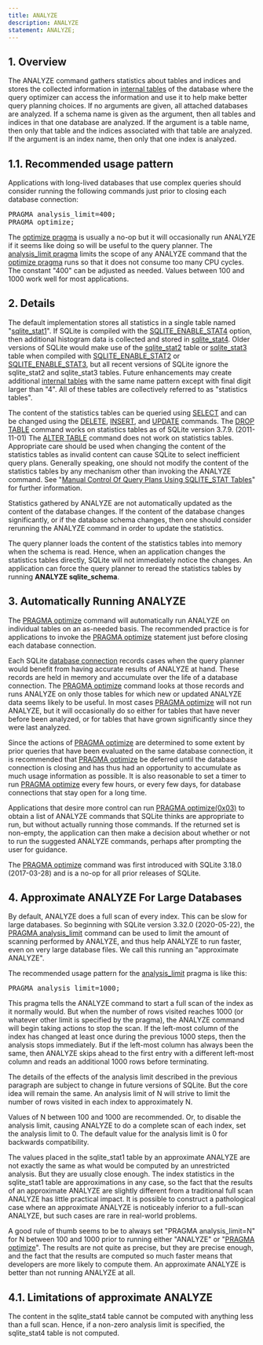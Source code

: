 ```yaml
---
title: ANALYZE
description: ANALYZE
statement: ANALYZE;
---
```







<h2 id="overview"><span>1. </span>Overview</h2>

<!-- do-not-touch-svg-import: 'analyze.svg' -->


<p> The ANALYZE command gathers statistics about tables and
indices and stores the collected information
in <a href="https://www.sqlite.org/fileformat2.html#intschema" target="_blank">internal tables</a> of the database where the query optimizer can
access the information and use it to help make better query planning choices.
If no arguments are given, all attached databases are
analyzed. If a schema name is given as the argument, then all tables
and indices in that one database are analyzed. 
If the argument is a table name, then only that table and the
indices associated with that table are analyzed. If the argument
is an index name, then only that one index is analyzed.</p>

<a name="req"></a>

<h2 id="recommended_usage_pattern"><span>1.1. </span>Recommended usage pattern</h2>

<p>Applications with long-lived databases that use complex
queries should consider running the following commands just prior
to closing each database connection:

</p><div class="codeblock"><pre>PRAGMA analysis_limit=400;
PRAGMA optimize;
</pre></div>

<p>The <a href="https://www.sqlite.org/pragma.html#pragma_optimize" target="_blank">optimize pragma</a> is usually a no-op but it will occasionally
run ANALYZE if it seems like doing so will be useful to the query planner.
The <a href="https://www.sqlite.org/pragma.html#pragma_analysis_limit" target="_blank">analysis_limit pragma</a> limits the scope of any ANALYZE command that
the <a href="https://www.sqlite.org/pragma.html#pragma_optimize" target="_blank">optimize pragma</a> runs so that it does not consume too many CPU cycles.
The constant "400" can be adjusted as needed. Values between 100 and
1000 work well for most applications.

</p><h2 id="details"><span>2. </span>Details</h2>

<p> The default implementation stores all statistics in a single
table named "<a href="https://www.sqlite.org/fileformat2.html#stat1tab" target="_blank">sqlite_stat1</a>". 
 If SQLite is compiled with the
<a href="https://www.sqlite.org/compile.html#enable_stat4" target="_blank">SQLITE_ENABLE_STAT4</a> option, then additional histogram data is
collected and stored in <a href="https://www.sqlite.org/fileformat2.html#stat4tab" target="_blank">sqlite_stat4</a>.
Older versions of SQLite would make use of the <a href="https://www.sqlite.org/fileformat2.html#stat2tab" target="_blank">sqlite_stat2</a> table
or <a href="https://www.sqlite.org/fileformat2.html#stat3tab" target="_blank">sqlite_stat3</a> table
when compiled with <a href="https://www.sqlite.org/compile.html#enable_stat2" target="_blank">SQLITE_ENABLE_STAT2</a> or <a href="https://www.sqlite.org/compile.html#enable_stat3" target="_blank">SQLITE_ENABLE_STAT3</a>,
but all recent versions of
SQLite ignore the sqlite_stat2 and sqlite_stat3 tables.
Future enhancements may create
additional <a href="https://www.sqlite.org/fileformat2.html#intschema" target="_blank">internal tables</a> with the same name pattern except with
final digit larger than "4".
All of these tables are collectively referred to as "statistics tables".
</p>

<p> The content of the statistics tables can be queried using <a href="lang_select">SELECT</a>
and can be changed using the <a href="lang_delete">DELETE</a>, <a href="lang_insert">INSERT</a>, and <a href="lang_update">UPDATE</a> commands.
The <a href="lang_droptable">DROP TABLE</a> command works on statistics tables
as of SQLite version 3.7.9. (2011-11-01)
The <a href="lang_altertable">ALTER TABLE</a> command does not work on statistics tables.
Appropriate care should be used when changing the content of the statistics
tables as invalid content can cause SQLite to select inefficient
query plans. Generally speaking, one should not modify the content of
the statistics tables by any mechanism other than invoking the
ANALYZE command. 
See "<a href="https://www.sqlite.org/optoverview.html#manctrl" target="_blank">Manual Control Of Query Plans Using SQLITE_STAT Tables</a>" for
further information.</p>

<p> Statistics gathered by ANALYZE are not automatically updated as
the content of the database changes. If the content of the database
changes significantly, or if the database schema changes, then one should
consider rerunning the ANALYZE command in order to update the statistics.</p>

<p> The query planner loads the content of the statistics tables
into memory when the schema is read. Hence, when an application
changes the statistics tables directly, SQLite will not immediately
notice the changes. An application
can force the query planner to reread the statistics tables by running
<b>ANALYZE sqlite_schema</b>. </p>

<a name="autoanalyze"></a>

<h2 id="automatically_running_analyze"><span>3. </span>Automatically Running ANALYZE</h2>

<p>The <a href="https://www.sqlite.org/pragma.html#pragma_optimize" target="_blank">PRAGMA optimize</a> command will automatically run ANALYZE on individual
tables on an as-needed basis. The recommended practice is for applications
to invoke the <a href="https://www.sqlite.org/pragma.html#pragma_optimize" target="_blank">PRAGMA optimize</a> statement just before closing each database
connection.</p>

<p>Each SQLite <a href="https://www.sqlite.org/c3ref/sqlite3.html" target="_blank">database connection</a> records cases when the query planner would
benefit from having accurate results of ANALYZE at hand. These records
are held in memory and accumulate over the life of a database connection.
The <a href="https://www.sqlite.org/pragma.html#pragma_optimize" target="_blank">PRAGMA optimize</a> command looks at those records and runs ANALYZE on only
those tables for which new or updated ANALYZE data seems likely to be useful.
In most cases <a href="https://www.sqlite.org/pragma.html#pragma_optimize" target="_blank">PRAGMA optimize</a> will not run ANALYZE, but it will occasionally
do so either for tables that have never before been analyzed, or for tables
that have grown significantly since they were last analyzed.</p>

<p>Since the actions of <a href="https://www.sqlite.org/pragma.html#pragma_optimize" target="_blank">PRAGMA optimize</a> are determined to some extent by
prior queries that have been evaluated on the same database connection, it
is recommended that <a href="https://www.sqlite.org/pragma.html#pragma_optimize" target="_blank">PRAGMA optimize</a> be deferred until the database connection
is closing and has thus had an opportunity to accumulate as much usage information
as possible. It is also reasonable to set a timer to run <a href="https://www.sqlite.org/pragma.html#pragma_optimize" target="_blank">PRAGMA optimize</a>
every few hours, or every few days, for database connections that stay open
for a long time.</p>

<p>Applications that desire more control can run <a href="https://www.sqlite.org/pragma.html#pragma_optimize" target="_blank">PRAGMA optimize(0x03)</a> to 
obtain a list of ANALYZE commands that SQLite thinks are appropriate to run,
but without actually running those commands. If the returned set is 
non-empty, the application can then make a decision about whether or not
to run the suggested ANALYZE commands, perhaps after prompting the user
for guidance.</p>

<p>The <a href="https://www.sqlite.org/pragma.html#pragma_optimize" target="_blank">PRAGMA optimize</a> command was first introduced with 
SQLite 3.18.0 (2017-03-28) and is a no-op for all prior releases
of SQLite.</p>

<a name="approx"></a>

<h2 id="approximate_analyze_for_large_databases"><span>4. </span>Approximate ANALYZE For Large Databases</h2>

<p>By default, ANALYZE does a full scan of every index. This can be slow for
large databases. So beginning with SQLite version 3.32.0 (2020-05-22), the
<a href="https://www.sqlite.org/pragma.html#pragma_analysis_limit" target="_blank">PRAGMA analysis_limit</a> command can be used to limit the amount of
scanning performed by ANALYZE, and thus help ANALYZE to run faster,
even on very large database files. We call this running an
"approximate ANALYZE".

</p><p>The recommended usage pattern for the <a href="https://www.sqlite.org/pragma.html#pragma_analysis_limit" target="_blank">analysis_limit</a> pragma is
like this:

</p><div class="codeblock"><pre>PRAGMA analysis_limit=1000;
</pre></div>

<p>This pragma tells the ANALYZE command to start a full scan
of the index as it normally would. But when the number of rows visited
reaches 1000 (or whatever other limit is specified by the pragma), the
ANALYZE command will begin taking actions to stop the scan. If
the left-most column of the index has changed at least once during the
previous 1000 steps, then the analysis stops immediately. But if the
left-most column has always been the same, then ANALYZE skips ahead to
the first entry with a different left-most column and reads an additional
1000 rows before terminating.

</p><p>The details of the effects of the analysis limit described in the previous
paragraph are subject to change in future versions of SQLite. But the
core idea will remain the same. An analysis limit of N will strive to
limit the number of rows visited in each index to approximately N.

</p><p>Values of N between 100 and 1000 are recommended.
Or, to disable the analysis limit, causing ANALYZE to do a
complete scan of each index, set the analysis limit to 0. The default
value for the analysis limit is 0 for backwards compatibility.

</p><p>The values placed in the sqlite_stat1 table by an approximate ANALYZE
are not exactly the same as what would be computed by an unrestricted 
analysis. But they are usually close enough. The index statistics in
the sqlite_stat1 table are approximations in any case, so the fact that
the results of an approximate ANALYZE are slightly different from
a traditional full scan ANALYZE has little practical impact. It is
possible to construct a pathological case where an approximate ANALYZE
is noticeably inferior to a full-scan ANALYZE, but such cases are rare in
real-world problems.

</p><p>A good rule of thumb seems to be to always set "PRAGMA analysis_limit=N"
for N between 100 and 1000 prior to running either "ANALYZE" or
"<a href="https://www.sqlite.org/pragma.html#pragma_optimize" target="_blank">PRAGMA optimize</a>". The results are not quite as precise, but they
are precise enough, and the fact that the results are computed so much
faster means that developers are more likely to compute them. An
approximate ANALYZE is better than not running ANALYZE at all.

</p><h2 id="limitations_of_approximate_analyze"><span>4.1. </span>Limitations of approximate ANALYZE</h2>

<p>The content in the sqlite_stat4 table cannot be computed with
anything less than a full scan. Hence, if a non-zero analysis limit
is specified, the sqlite_stat4 table is not computed.
</p>

